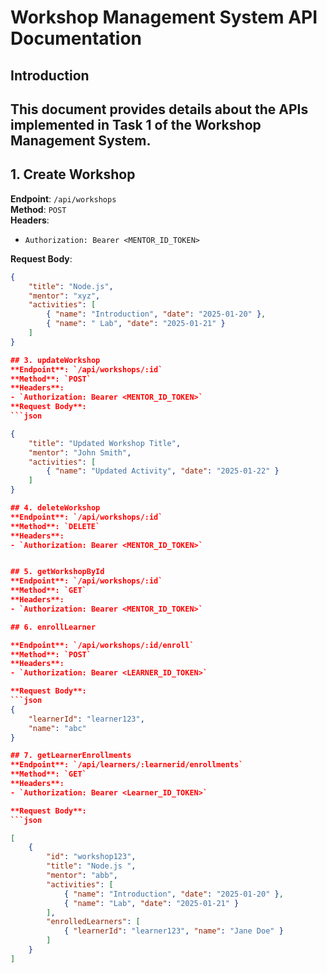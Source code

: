 # Workshop Management System API Documentation

## Introduction
This document provides details about the APIs implemented in Task 1 of the Workshop Management System. 
---

## 1. Create Workshop
**Endpoint**: `/api/workshops`  
**Method**: `POST`  
**Headers**:
- `Authorization: Bearer <MENTOR_ID_TOKEN>`

**Request Body**:
```json
{
    "title": "Node.js",
    "mentor": "xyz",
    "activities": [
        { "name": "Introduction", "date": "2025-01-20" },
        { "name": " Lab", "date": "2025-01-21" }
    ]
}

## 3. updateWorkshop
**Endpoint**: `/api/workshops/:id`  
**Method**: `POST`  
**Headers**:
- `Authorization: Bearer <MENTOR_ID_TOKEN>`
**Request Body**:
```json

{
    "title": "Updated Workshop Title",
    "mentor": "John Smith",
    "activities": [
        { "name": "Updated Activity", "date": "2025-01-22" }
    ]
}

## 4. deleteWorkshop
**Endpoint**: `/api/workshops/:id`  
**Method**: `DELETE`  
**Headers**:
- `Authorization: Bearer <MENTOR_ID_TOKEN>`


## 5. getWorkshopById
**Endpoint**: `/api/workshops/:id`  
**Method**: `GET`  
**Headers**:
- `Authorization: Bearer <MENTOR_ID_TOKEN>`

## 6. enrollLearner

**Endpoint**: `/api/workshops/:id/enroll`  
**Method**: `POST`  
**Headers**:
- `Authorization: Bearer <LEARNER_ID_TOKEN>`

**Request Body**:
```json
{
    "learnerId": "learner123",
    "name": "abc"
}

## 7. getLearnerEnrollments
**Endpoint**: `/api/learners/:learnerid/enrollments`  
**Method**: `GET`  
**Headers**:
- `Authorization: Bearer <Learner_ID_TOKEN>`

**Request Body**:
```json

[
    {
        "id": "workshop123",
        "title": "Node.js ",
        "mentor": "abb",
        "activities": [
            { "name": "Introduction", "date": "2025-01-20" },
            { "name": "Lab", "date": "2025-01-21" }
        ],
        "enrolledLearners": [
            { "learnerId": "learner123", "name": "Jane Doe" }
        ]
    }
]


